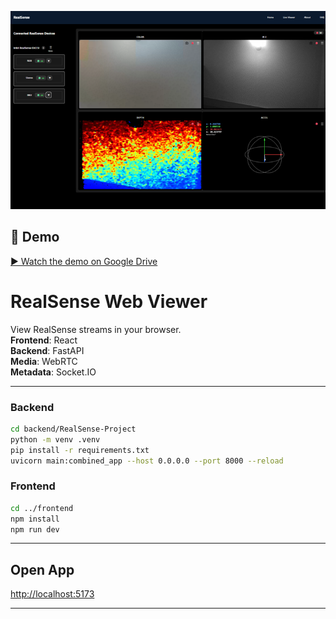 ![Viewer Screenshot](frontend/public/images/Viewer.png)

## 🎥 Demo

[▶ Watch the demo on Google Drive](https://drive.google.com/file/d/1q46vJGoFFjrPOSnUakC3IrsWcuu6iEJV/view?usp=sharing)

# RealSense Web Viewer  

View RealSense streams in your browser.  
**Frontend**: React  
**Backend**: FastAPI  
**Media**: WebRTC  
**Metadata**: Socket.IO  

--- 

### Backend
```bash
cd backend/RealSense-Project
python -m venv .venv
pip install -r requirements.txt
uvicorn main:combined_app --host 0.0.0.0 --port 8000 --reload
```

### Frontend
```bash
cd ../frontend
npm install
npm run dev
```

---

## Open App
[http://localhost:5173](http://localhost:5173)

---

